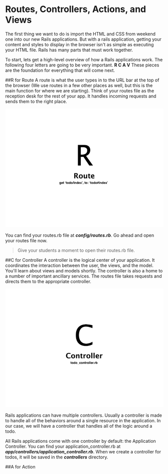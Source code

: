 # Routes, Controllers, Actions, and Views

The first thing we want to do is import the HTML and CSS from weekend one into our new Rails applications. But with a rails application, getting your content and styles to display in the browser isn't as simple as executing your HTML file. Rails has many parts that must work together.

To start, lets get a high-level overview of how a Rails applications work. The following four letters are going to be very important. **R C A V** These pieces are the foundation for everything that will come next.

##R for Route
A route is what the user types in to the URL bar at the top of the browser (We use routes in a few other places as well, but this is the main function for where we are starting). Think of your routes file as the reception desk for the rest of your app. It handles incoming requests and sends them to the right place.

![Routes](/images/routes_controllers_actions_views/01.png "Routes")

You can find your routes.rb file at ***config/routes.rb***. Go ahead and open your routes file now.

>Give your students a moment to open their routes.rb file.

##C for Controller
A controller is the logical center of your application. It coordinates the interaction between the user, the views, and the model. You'll learn about views and models shortly. The controller is also a home to a number of important ancillary services. The routes file takes requests and directs them to the appropriate controller.

![Controllers](/images/routes_controllers_actions_views/02.png "Controllers")

Rails applications can have multiple controllers. Usually a controller is made to handle all of the behaviors around a single resource in the application. In our case, we will have a controller that handles all of the logic around a todo.

All Rails applications come with one controller by default: the Application Controller. You can find your application_controller.rb at ***app/controllers/application_controller.rb***. When we create a controller for todos, it will be saved in the ***controllers*** directory.

##A for Action
